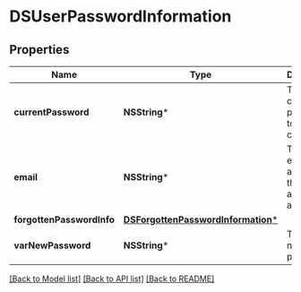 # DSUserPasswordInformation

## Properties
Name | Type | Description | Notes
------------ | ------------- | ------------- | -------------
**currentPassword** | **NSString*** | The user&#39;s current password to be changed. | [optional] 
**email** | **NSString*** | The user&#39;s email address for the associated account. | [optional] 
**forgottenPasswordInfo** | [**DSForgottenPasswordInformation***](DSForgottenPasswordInformation.md) |  | [optional] 
**varNewPassword** | **NSString*** | The user&#39;s new password. | [optional] 

[[Back to Model list]](../README.md#documentation-for-models) [[Back to API list]](../README.md#documentation-for-api-endpoints) [[Back to README]](../README.md)


